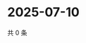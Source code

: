 # 2025-07-10

共 0 条

<!-- BEGIN ZHIHUVIDEO -->
<!-- 最后更新时间 Thu Jul 10 2025 12:24:54 GMT+0800 (China Standard Time) -->

<!-- END ZHIHUVIDEO -->
